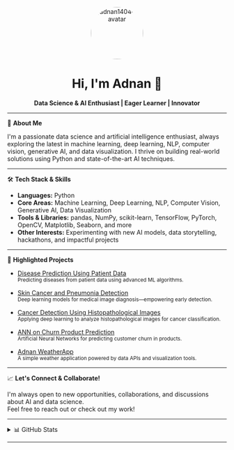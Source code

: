 <!-- Profile README for adnan1404-ds -->

<p align="center">
  <img src="https://avatars.githubusercontent.com/u/210987416?s=400&v=4" width="120" alt="adnan1404-ds avatar" style="border-radius:50%">
</p>

<h1 align="center">Hi, I'm Adnan 👋</h1>

<p align="center">
  <b>Data Science & AI Enthusiast | Eager Learner | Innovator</b>
</p>

---

🌟 **About Me**

I'm a passionate data science and artificial intelligence enthusiast, always exploring the latest in machine learning, deep learning, NLP, computer vision, generative AI, and data visualization. I thrive on building real-world solutions using Python and state-of-the-art AI techniques.

---

🛠️ **Tech Stack & Skills**

- **Languages:** Python
- **Core Areas:** Machine Learning, Deep Learning, NLP, Computer Vision, Generative AI, Data Visualization
- **Tools & Libraries:** pandas, NumPy, scikit-learn, TensorFlow, PyTorch, OpenCV, Matplotlib, Seaborn, and more
- **Other Interests:** Experimenting with new AI models, data storytelling, hackathons, and impactful projects

---

🚀 **Highlighted Projects**

- [Disease Prediction Using Patient Data](https://github.com/adnan1404-ds/Disease-Prediction-Using-Patient-Data)  
  <sub>Predicting diseases from patient data using advanced ML algorithms.</sub>

- [Skin Cancer and Pneumonia Detection](https://github.com/adnan1404-ds/Skin-Cancer-and-Pneumonia-Detection)  
  <sub>Deep learning models for medical image diagnosis—empowering early detection.</sub>

- [Cancer Detection Using Histopathological Images](https://github.com/adnan1404-ds/Cancer-Detection-Using-Histopathological-Images-)  
  <sub>Applying deep learning to analyze histopathological images for cancer classification.</sub>

- [ANN on Churn Product Prediction](https://github.com/adnan1404-ds/ANN-on-Churn-Product-Prediction)  
  <sub>Artificial Neural Networks for predicting customer churn in products.</sub>

- [Adnan WeatherApp](https://github.com/adnan1404-ds/Adnan-WheaterApp)  
  <sub>A simple weather application powered by data APIs and visualization tools.</sub>

---

📈 **Let's Connect & Collaborate!**

I'm always open to new opportunities, collaborations, and discussions about AI and data science.  
Feel free to reach out or check out my work!

<!-- Optionally, add social links below when ready -->
<!--
[![LinkedIn](https://img.shields.io/badge/-LinkedIn-blue?logo=linkedin&style=flat-square)](YOUR-LINKEDIN-URL)
[![Twitter](https://img.shields.io/badge/-Twitter-blue?logo=twitter&style=flat-square)](YOUR-TWITTER-URL)
-->

---

<details>
  <summary>📊 GitHub Stats</summary>
  
  ![adnan1404-ds's GitHub stats](https://github-readme-stats.vercel.app/api?username=adnan1404-ds&show_icons=true&theme=default)
</details>

---
